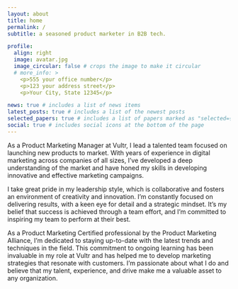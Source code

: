 ```yaml
---
layout: about
title: home
permalink: /
subtitle: a seasoned product marketer in B2B tech.

profile:
  align: right
  image: avatar.jpg
  image_circular: false # crops the image to make it circular
  # more_info: >
    <p>555 your office number</p>
    <p>123 your address street</p>
    <p>Your City, State 12345</p>

news: true # includes a list of news items
latest_posts: true # includes a list of the newest posts
selected_papers: true # includes a list of papers marked as "selected={true}"
social: true # includes social icons at the bottom of the page
---
```


As a Product Marketing Manager at Vultr, I lead a talented team focused on launching new products to market. With years of experience in digital marketing across companies of all sizes, I’ve developed a deep understanding of the market and have honed my skills in developing innovative and effective marketing campaigns.

I take great pride in my leadership style, which is collaborative and fosters an environment of creativity and innovation. I’m constantly focused on delivering results, with a keen eye for detail and a strategic mindset. It’s my belief that success is achieved through a team effort, and I’m committed to inspiring my team to perform at their best.

As a Product Marketing Certified professional by the Product Marketing Alliance, I’m dedicated to staying up-to-date with the latest trends and techniques in the field. This commitment to ongoing learning has been invaluable in my role at Vultr and has helped me to develop marketing strategies that resonate with customers. I’m passionate about what I do and believe that my talent, experience, and drive make me a valuable asset to any organization.
